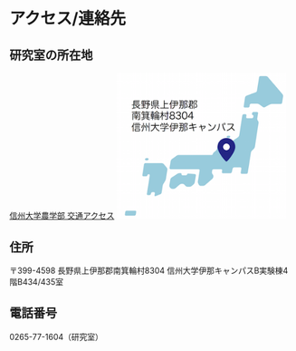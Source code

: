 # アクセス/連絡先

## 研究室の所在地
<a href="https://www.shinshu-u.ac.jp/faculty/agriculture/access/">信州大学農学部 交通アクセス</a>
<a href="https://www.shinshu-u.ac.jp/faculty/agriculture/access/"><img src="/HP/images/LabLocationNihonMap.png" alt="所在地／アクセス" width="299.7" height="258.2"></a>

## 住所
〒399-4598 長野県上伊那郡南箕輪村8304 信州大学伊那キャンパスB実験棟4階B434/435室

## 電話番号
0265-77-1604（研究室）

